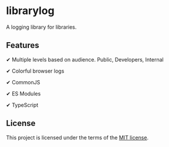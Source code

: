 # librarylog

A logging library for libraries.

## Features

✔ Multiple levels based on audience. Public, Developers, Internal

✔ Colorful browser logs

✔ CommonJS

✔ ES Modules

✔ TypeScript

## License

This project is licensed under the terms of the [MIT license](https://opensource.org/licenses/MIT).
